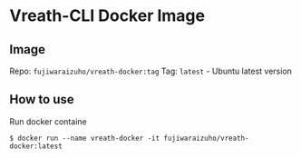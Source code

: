# Vreath-CLI Docker Image

## Image
Repo: `fujiwaraizuho/vreath-docker:tag`
Tag: `latest` - Ubuntu latest version

## How to use
Run docker containe
```
$ docker run --name vreath-docker -it fujiwaraizuho/vreath-docker:latest
```
